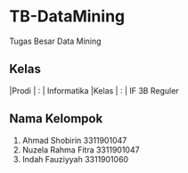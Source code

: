 # TB-DataMining
Tugas Besar Data Mining

## Kelas
|Prodi | : | Informatika
|Kelas | : | IF 3B Reguler

## Nama Kelompok
1. Ahmad Shobirin      3311901047
2. Nuzela Rahma Fitra  3311901047
3. Indah Fauziyyah     3311901060
